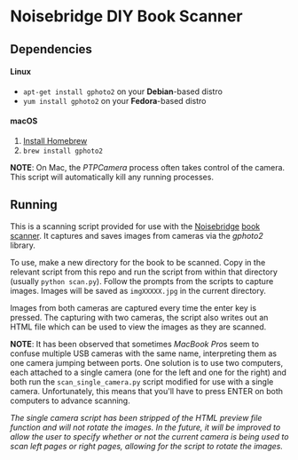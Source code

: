 # Noisebridge DIY Book Scanner

## Dependencies

#### Linux

* `apt-get install gphoto2` on your **Debian**-based distro
* `yum install gphoto2` on your **Fedora**-based distro

#### macOS

1. [Install Homebrew](http://brew.sh/)
2. `brew install gphoto2`

**NOTE**: On Mac, the *PTPCamera* process often takes control of the camera.
This script will automatically kill any running processes.

## Running

This is a scanning script provided for use with the [Noisebridge](https://www.noisebridge.net/) [book scanner](https://www.noisebridge.net/wiki/Book_scanner).
It captures and saves images from cameras via the *gphoto2* library.

To use, make a new directory for the book to be scanned.
Copy in the relevant script from this repo and
run the script from within that directory (usually `python scan.py`).
Follow the prompts from the scripts to capture images.
Images will be saved as `imgXXXXX.jpg` in the current directory.

Images from both cameras are captured every time the enter key is pressed.
The capturing with two cameras, the script also writes out an HTML file
which can be used to view the images as they are scanned.

**NOTE**: It has been observed that sometimes *MacBook Pro*s
seem to confuse multiple USB cameras with the same name,
interpreting them as one camera jumping between ports.
One solution is to use two computers, each attached to a single camera
(one for the left and one for the right)
and both run the `scan_single_camera.py` script
modified for use with a single camera.
Unfortunately, this means that you'll have to
press ENTER on both computers to advance scanning.

*The single camera script has been stripped of the
HTML preview file function and will not rotate the images.
In the future, it will be improved to allow the user to specify
whether or not the current camera is being used to scan
left pages or right pages, allowing for the script
to rotate the images.*
